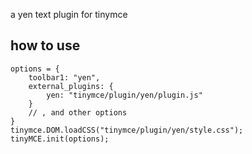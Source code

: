a yen text plugin for tinymce

## how to use

    options = {
        toolbar1: "yen",
        external_plugins: {
            yen: "tinymce/plugin/yen/plugin.js"
        }
        // , and other options
    }
    tinymce.DOM.loadCSS("tinymce/plugin/yen/style.css");
    tinyMCE.init(options);